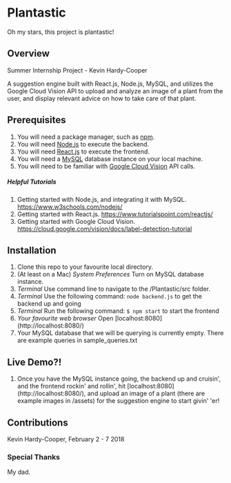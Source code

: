 # Plantastic
Oh my stars, this project is plantastic!

## Overview
Summer Internship Project - Kevin Hardy-Cooper

A suggestion engine built with React.js, Node.js, MySQL, and utilizes the Google Cloud Vision API to upload and analyze an image of a plant from the user, and display relevant advice on how to take care of that plant.

## Prerequisites
1. You will need a package manager, such as [npm](https://www.npmjs.com/).
2. You will need [Node.js](https://nodejs.org/en/) to execute the backend.
3. You will need [React.js](https://reactjs.org/) to execute the frontend.
4. You will need a [MySQL](https://www.mysql.com/) database instance on your local machine. 
5. You will need to be familiar with [Google Cloud Vision](https://cloud.google.com/vision/) API calls. 

##### Helpful Tutorials
1. Getting started with Node.js, and integrating it with MySQL. https://www.w3schools.com/nodejs/
2. Getting started with React.js. https://www.tutorialspoint.com/reactjs/
3. Getting started with Google Cloud Vision. https://cloud.google.com/vision/docs/label-detection-tutorial

## Installation
1. Clone this repo to your favourite local directory.
2. (At least on a Mac) _System Preferences_ Turn on MySQL database instance.
3. _Terminal_ Use command line to navigate to the /Plantastic/src folder.
4. _Terminal_ Use the following command: `node backend.js` to get the backend up and going
5. _Terminal_ Run the following command: `$ npm start` to start the frontend
6. _Your favourite web browser_ Open [localhost:8080] (http://localhost:8080/)
7. Your MySQL database that we will be querying is currently empty.  There are example queries in sample_queries.txt

## Live Demo?!
1. Once you have the MySQL instance going, the backend up and cruisin', and the frontend rockin' and rollin', hit [localhost:8080] (http://localhost:8080/), and upload an image of a plant (there are example images in /assets) for the suggestion engine to start givin' 'er!

## Contributions
Kevin Hardy-Cooper, February 2 - 7 2018

### Special Thanks
My dad.  

